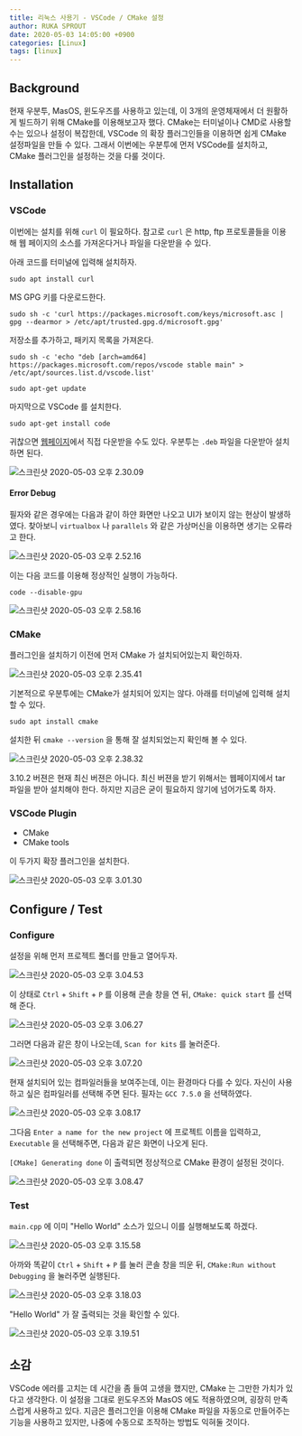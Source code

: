 ```yaml
---
title: 리눅스 사용기 - VSCode / CMake 설정
author: RUKA SPROUT
date: 2020-05-03 14:05:00 +0900
categories: [Linux]
tags: [linux]
---
```


## Background
현재 우분투, MasOS, 윈도우즈를 사용하고 있는데, 이 3개의 운영체재에서 더 원활하게 빌드하기 위해 CMake를 이용해보고자 했다. CMake는 터미널이나 CMD로 사용할 수는 있으나 설정이 복잡한데, VSCode 의 확장 플러그인들을 이용하면 쉽게 CMake 설정파일을 만들 수 있다. 그래서 이번에는 우분투에 먼저 VSCode를 설치하고, CMake 플러그인을 설정하는 것을 다룰 것이다.

## Installation
### VSCode
이번에는 설치를 위해 `curl` 이 필요하다. 참고로 `curl` 은 http, ftp 프로토콜들을 이용해 웹 페이지의 소스를 가져온다거나 파일을 다운받을 수 있다.

아래 코드를 터미널에 입력해 설치하자.

```shell
sudo apt install curl
```

MS GPG 키를 다운로드한다.

```shell
sudo sh -c 'curl https://packages.microsoft.com/keys/microsoft.asc | gpg --dearmor > /etc/apt/trusted.gpg.d/microsoft.gpg'
```

저장소를 추가하고, 패키지 목록을 가져온다.

```shell
sudo sh -c 'echo "deb [arch=amd64] https://packages.microsoft.com/repos/vscode stable main" > /etc/apt/sources.list.d/vscode.list'
```

```shell
sudo apt-get update
```

마지막으로 VSCode 를 설치한다.

```shell
sudo apt-get install code
```

귀찮으면 [웹페이지](https://code.visualstudio.com/)에서 직접 다운받을 수도 있다. 우분투는 `.deb` 파일을 다운받아 설치하면 된다.

![스크린샷 2020-05-03 오후 2.30.09](https://i.imgur.com/ToPd8zI.png)

#### Error Debug

필자와 같은 경우에는 다음과 같이 하얀 화면만 나오고 UI가 보이지 않는 현상이 발생하였다. 찾아보니 `virtualbox` 나 `parallels` 와 같은 가상머신을 이용하면 생기는 오류라고 한다.

![스크린샷 2020-05-03 오후 2.52.16](https://i.imgur.com/SD7Ub1j.png)

이는 다음 코드를 이용해 정상적인 실행이 가능하다.

```shell
code --disable-gpu
```

![스크린샷 2020-05-03 오후 2.58.16](https://i.imgur.com/k3fDOsV.png)

### CMake

플러그인을 설치하기 이전에 먼저 CMake 가 설치되어있는지 확인하자.

![스크린샷 2020-05-03 오후 2.35.41](https://i.imgur.com/quhdifU.png)

기본적으로 우분투에는 CMake가 설치되어 있지는 않다. 아래를 터미널에 입력해 설치할 수 있다.

```shell
sudo apt install cmake
```

설치한 뒤 `cmake --version` 을 통해 잘 설치되었는지 확인해 볼 수 있다.

![스크린샷 2020-05-03 오후 2.38.32](https://i.imgur.com/OwVAEc8.png)

3.10.2 버젼은 현재 최신 버젼은 아니다. 최신 버젼을 받기 위해서는 웹페이지에서 tar 파일을 받아 설치해야 한다. 하지만 지금은 굳이 필요하지 않기에 넘어가도록 하자.

### VSCode Plugin

- CMake
- CMake tools

이 두가지 확장 플러그인을 설치한다.

![스크린샷 2020-05-03 오후 3.01.30](https://i.imgur.com/f6NsHhY.png)

## Configure / Test
### Configure

설정을 위해 먼저 프로젝트 폴더를 만들고 열어두자.

![스크린샷 2020-05-03 오후 3.04.53](https://i.imgur.com/lUyk4vV.png)

이 상태로 `Ctrl` + `Shift` + `P` 를 이용해 콘솔 창을 연 뒤, `CMake: quick start` 를 선택해 준다.

![스크린샷 2020-05-03 오후 3.06.27](https://i.imgur.com/xlulnGM.png)

그러면 다음과 같은 창이 나오는데, `Scan for kits` 를 눌러준다.

![스크린샷 2020-05-03 오후 3.07.20](https://i.imgur.com/ApUvlLw.png)

현재 설치되어 있는 컴파일러들을 보여주는데, 이는 환경마다 다를 수 있다. 자신이 사용하고 싶은 컴파일러를 선택해 주면 된다. 필자는 `GCC 7.5.0` 을 선택하였다.

![스크린샷 2020-05-03 오후 3.08.17](https://i.imgur.com/ISAvpTD.png)

그다음 `Enter a name for the new project` 에 프로젝트 이름을 입력하고, `Executable` 을 선택해주면, 다음과 같은 화면이 나오게 된다.

`[CMake] Generating done` 이 출력되면 정상적으로 CMake 환경이 설정된 것이다.

![스크린샷 2020-05-03 오후 3.08.47](https://i.imgur.com/BgguD3P.png)


### Test

`main.cpp` 에 이미 "Hello World" 소스가 있으니 이를 실행해보도록 하겠다.

![스크린샷 2020-05-03 오후 3.15.58](https://i.imgur.com/rfmASCz.png)

아까와 똑같이 `Ctrl` + `Shift` + `P` 를 눌러 콘솔 창을 띄운 뒤, `CMake:Run without Debugging` 을 눌러주면 실행된다.

![스크린샷 2020-05-03 오후 3.18.03](https://i.imgur.com/LRhkLD5.png)

"Hello World" 가 잘 출력되는 것을 확인할 수 있다.

![스크린샷 2020-05-03 오후 3.19.51](https://i.imgur.com/cGy5RGD.png)

## 소감
VSCode 에러를 고치는 데 시간을 좀 들여 고생을 했지만, CMake 는 그만한 가치가 있다고 생각한다. 이 설정을 그대로 윈도우즈와 MasOS 에도 적용하였으며, 굉장히 만족스럽게 사용하고 있다. 지금은 플러그인을 이용해 CMake 파일을 자동으로 만들어주는 기능을 사용하고 있지만, 나중에 수동으로 조작하는 방법도 익혀둘 것이다.
